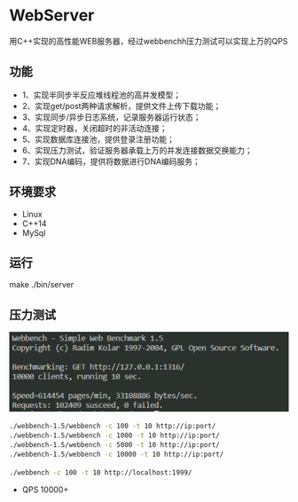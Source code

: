 # WebServer
用C++实现的高性能WEB服务器，经过webbenchh压力测试可以实现上万的QPS

## 功能
* 1、实现半同步半反应堆线程池的高并发模型；
* 2、实现get/post两种请求解析，提供文件上传下载功能；
* 3、实现同步/异步日志系统，记录服务器运行状态；
* 4、实现定时器，关闭超时的非活动连接；
* 5、实现数据库连接池，提供登录注册功能；
* 6、实现压力测试，验证服务器承载上万的并发连接数据交换能力；
* 7、实现DNA编码，提供将数据进行DNA编码服务；

## 环境要求
* Linux
* C++14
* MySql

## 运行
make
./bin/server

## 压力测试
![image-webbench](/readme.assest/%E5%8E%8B%E5%8A%9B%E6%B5%8B%E8%AF%95.png)
```bash
./webbench-1.5/webbench -c 100 -t 10 http://ip:port/
./webbench-1.5/webbench -c 1000 -t 10 http://ip:port/
./webbench-1.5/webbench -c 5000 -t 10 http://ip:port/
./webbench-1.5/webbench -c 10000 -t 10 http://ip:port/

./webbench -c 100 -t 10 http://localhost:1999/
```
* QPS 10000+


